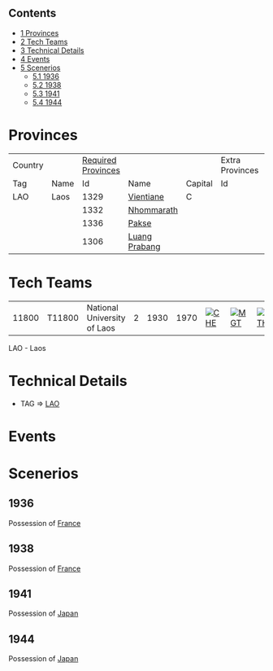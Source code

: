 ## Contents

-   [ 1 Provinces ](#Provinces)
-   [ 2 Tech Teams ](#Tech_Teams)
-   [ 3 Technical Details ](#Technical_Details)
-   [ 4 Events ](#Events)
-   [ 5 Scenerios ](#Scenerios)
    -   [ 5.1 1936 ](#1936)
    -   [ 5.2 1938 ](#1938)
    -   [ 5.3 1941 ](#1941)
    -   [ 5.4 1944 ](#1944)

#  Provinces 

|         |      |                                                                   |                                                                                                                  |         |                 |      |
|---------|------|-------------------------------------------------------------------|------------------------------------------------------------------------------------------------------------------|---------|-----------------|------|
| Country |      | [Required Provinces](/wiki/Required_Province "Required Province") |                                                                                                                  |         | Extra Provinces |      |
| Tag     | Name | Id                                                                | Name                                                                                                             | Capital | Id              | name |
| LAO     | Laos | 1329                                                              | [Vientiane](/wiki/index.php?title=Vientiane&action=edit&redlink=1 "Vientiane (page does not exist)")             | C       |                 |      |
|         |      | 1332                                                              | [Nhommarath](/wiki/index.php?title=Nhommarath&action=edit&redlink=1 "Nhommarath (page does not exist)")          |         |                 |      |
|         |      | 1336                                                              | [Pakse](/wiki/index.php?title=Pakse&action=edit&redlink=1 "Pakse (page does not exist)")                         |         |                 |      |
|         |      | 1306                                                              | [Luang Prabang](/wiki/index.php?title=Luang_Prabang&action=edit&redlink=1 "Luang Prabang (page does not exist)") |         |                 |      |

#  Tech Teams 

|       |        |                             |     |      |      |                                                                      |                                                                        |                                                                          |                                                                      |
|-------|--------|-----------------------------|-----|------|------|----------------------------------------------------------------------|------------------------------------------------------------------------|--------------------------------------------------------------------------|----------------------------------------------------------------------|
| 11800 | T11800 | National University of Laos | 2   | 1930 | 1970 | [![CHE](/images/1/19/Chemistry.png)](/wiki/File:Chemistry.png "CHE") | [![MGT](/images/c/c7/Management.png)](/wiki/File:Management.png "MGT") | [![MTH](/images/7/79/Mathematics.png)](/wiki/File:Mathematics.png "MTH") | [![MCH](/images/a/a1/Mechanics.png)](/wiki/File:Mechanics.png "MCH") |

LAO - Laos

#  Technical Details 

-   TAG =\>
    [LAO](/wiki/index.php?title=LAO&action=edit&redlink=1 "LAO (page does not exist)")

#  Events 

#  Scenerios 

##  1936 

Possession of [France](/wiki/France "France")

##  1938 

Possession of [France](/wiki/France "France")

##  1941 

Possession of [Japan](/wiki/Japan "Japan")

##  1944 

Possession of [Japan](/wiki/Japan "Japan")
